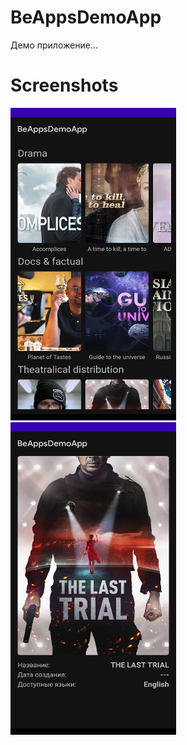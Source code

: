 # BeAppsDemoApp
Демо приложение...

# Screenshots
<img src="screenshots/S1.png" width="265" height="500"/> <img src="screenshots/S2.png" width="265" height="500"/>
